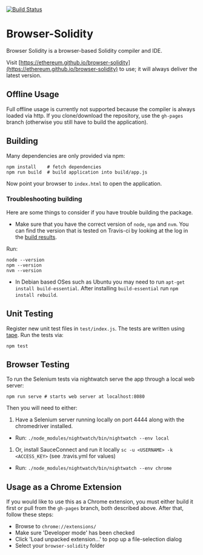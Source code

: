 [![Build Status](https://travis-ci.org/ethereum/browser-solidity.svg?branch=master)](https://travis-ci.org/ethereum/browser-solidity)

# Browser-Solidity

Browser Solidity is a browser-based Solidity compiler and IDE.

Visit [https://ethereum.github.io/browser-solidity](https://ethereum.github.io/browser-solidity) to use;
it will always deliver the latest version.

## Offline Usage

Full offline usage is currently not supported because the compiler is always
loaded via http. If you clone/download the repository, use the
`gh-pages` branch (otherwise you still have to build the application).

## Building

Many dependencies are only provided via npm:

	npm install    # fetch dependencies
	npm run build  # build application into build/app.js

Now point your browser to `index.html` to open the application.

### Troubleshooting building

Here are some things to consider if you have trouble building the package. 

 - Make sure that you have the correct version of `node`, `npm` and `nvm`. You can find the version that is tested on Travis-ci by looking at the log in the [build results](https://travis-ci.org/ethereum/browser-solidity).

Run:

    node --version
    npm --version
    nvm --version


 - In Debian based OSes such as Ubuntu you may need to run `apt-get install build-essential`. After installing `build-essential` run `npm install rebuild`.

## Unit Testing

Register new unit test files in `test/index.js`. The tests are written using [tape](https://www.npmjs.com/package/tape). Run the tests via:

    npm test

## Browser Testing

To run the Selenium tests via nightwatch serve the app through a local web server:

    npm run serve # starts web server at localhost:8080

Then you will need to either:

 1. Have a Selenium server running locally on port 4444 along with the chromedriver installed.
  * Run: `./node_modules/nightwatch/bin/nightwatch --env local`
 1. Or, install SauceConnect and run it locally `sc -u <USERNAME> -k <ACCESS_KEY>` (see .travis.yml for values)
  * Run: `./node_modules/nightwatch/bin/nightwatch --env chrome`


## Usage as a Chrome Extension

If you would like to use this as a Chrome extension, you must either build it first or pull from the `gh-pages` branch, both described above.
After that, follow these steps:

* Browse to `chrome://extensions/`
* Make sure 'Developer mode' has been checked
* Click 'Load unpacked extension...' to pop up a file-selection dialog
* Select your `browser-solidity` folder
